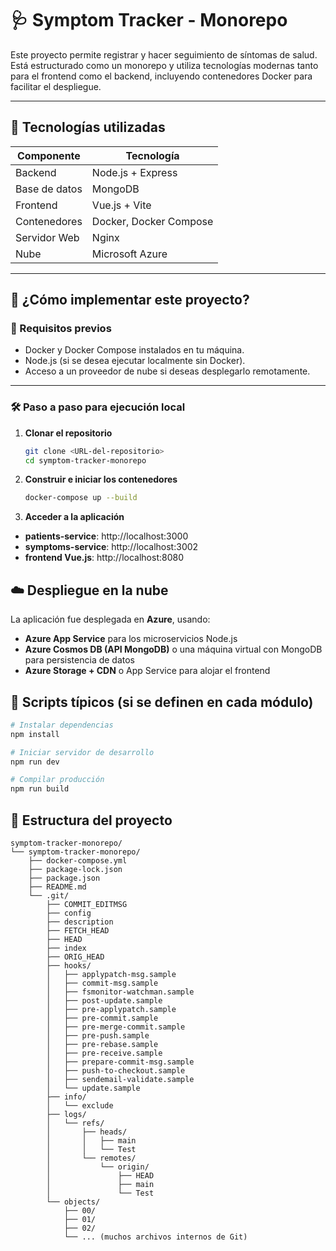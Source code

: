 # 🩺 Symptom Tracker - Monorepo

Este proyecto permite registrar y hacer seguimiento de síntomas de salud. Está estructurado como un monorepo y utiliza tecnologías modernas tanto para el frontend como el backend, incluyendo contenedores Docker para facilitar el despliegue.

---

## 🚀 Tecnologías utilizadas

| Componente     | Tecnología         |
|----------------|--------------------|
| Backend        | Node.js + Express  |
| Base de datos  | MongoDB            |
| Frontend       | Vue.js + Vite      |
| Contenedores   | Docker, Docker Compose |
| Servidor Web   | Nginx              |
| Nube           | Microsoft Azure    |

---

## 🚀 ¿Cómo implementar este proyecto?

### 🔧 Requisitos previos

- Docker y Docker Compose instalados en tu máquina.
- Node.js (si se desea ejecutar localmente sin Docker).
- Acceso a un proveedor de nube si deseas desplegarlo remotamente.

---

### 🛠️ Paso a paso para ejecución local

1. **Clonar el repositorio**
   ```bash
   git clone <URL-del-repositorio>
   cd symptom-tracker-monorepo
   
2. **Construir e iniciar los contenedores**
   ```bash
   docker-compose up --build

3. **Acceder a la aplicación**
- **patients-service**: http://localhost:3000
- **symptoms-service**: http://localhost:3002
- **frontend Vue.js**: http://localhost:8080 

## ☁️ Despliegue en la nube

La aplicación fue desplegada en **Azure**, usando:

- **Azure App Service** para los microservicios Node.js
- **Azure Cosmos DB (API MongoDB)** o una máquina virtual con MongoDB para persistencia de datos
- **Azure Storage + CDN** o App Service para alojar el frontend

## 🧪 Scripts típicos (si se definen en cada módulo)

```bash
# Instalar dependencias
npm install

# Iniciar servidor de desarrollo
npm run dev

# Compilar producción
npm run build
```

## 📁 Estructura del proyecto

```text
symptom-tracker-monorepo/
└── symptom-tracker-monorepo/
    ├── docker-compose.yml
    ├── package-lock.json
    ├── package.json
    ├── README.md
    └── .git/
        ├── COMMIT_EDITMSG
        ├── config
        ├── description
        ├── FETCH_HEAD
        ├── HEAD
        ├── index
        ├── ORIG_HEAD
        ├── hooks/
        │   ├── applypatch-msg.sample
        │   ├── commit-msg.sample
        │   ├── fsmonitor-watchman.sample
        │   ├── post-update.sample
        │   ├── pre-applypatch.sample
        │   ├── pre-commit.sample
        │   ├── pre-merge-commit.sample
        │   ├── pre-push.sample
        │   ├── pre-rebase.sample
        │   ├── pre-receive.sample
        │   ├── prepare-commit-msg.sample
        │   ├── push-to-checkout.sample
        │   ├── sendemail-validate.sample
        │   └── update.sample
        ├── info/
        │   └── exclude
        ├── logs/
        │   └── refs/
        │       ├── heads/
        │       │   ├── main
        │       │   └── Test
        │       └── remotes/
        │           └── origin/
        │               ├── HEAD
        │               ├── main
        │               └── Test
        └── objects/
            ├── 00/
            ├── 01/
            ├── 02/
            └── ... (muchos archivos internos de Git)



